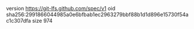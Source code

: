 version https://git-lfs.github.com/spec/v1
oid sha256:2991866044985a0e6bfbab1ec2963279bbf88b1d1d896e15730f54ac1c307dfa
size 974
